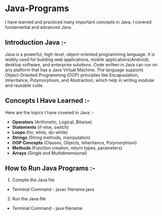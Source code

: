 # Java-Programs
I have learned and practiced many important concepts in Java, I covered fundamental and advanced Java.

## Introduction Java :- 
Java is a powerful, high-level, object-oriented programming language. It is widely used for building web applications, mobile applications(Android), desktop software, and enterprise solutions. Code written in Java can run on any platform that has a Java Virtual Machine.
The language supports Object-Oriented Programming (OOP) principles like Encapsulation, Inheritance, Polymorphism, and Abstraction, which help in writing modular and reusable code.

## Concepts I Have Learned :- 
Here are the topics I have covered in Java :- 
-  **Operators** (Arithmetic, Logical, Bitwise) 
-  **Statements** (if-else, switch)  
-  **Loops** (for, while, do-while)  
-  **Strings** (String methods, manipulation)  
-  **OOP Concepts** (Classes, Objects, Inheritance, Polymorphism)  
-  **Methods** (Function creation, return types, parameters)  
-  **Arrays** (Single and Multidimensional)

## How to Run Java Programs :-
1. Compile the Java file
- Terminal Command - javac filename.java
  
2. Run the Java file
- Terminal Command - java filename


